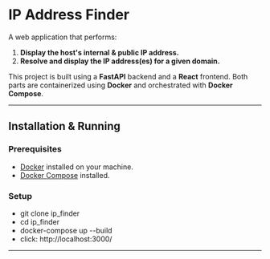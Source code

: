 # IP Address Finder

A web application that performs:

1. **Display the host's internal & public IP address.**  
2. **Resolve and display the IP address(es) for a given domain.**

This project is built using a **FastAPI** backend and a **React** frontend. Both parts are containerized using **Docker** and orchestrated with **Docker Compose**.

---

## Installation & Running

### Prerequisites

- [Docker](https://docs.docker.com/get-docker/) installed on your machine.
- [Docker Compose](https://docs.docker.com/compose/install/) installed.

### Setup

- git clone ip_finder
- cd ip_finder
- docker-compose up --build
- click: http://localhost:3000/

---


